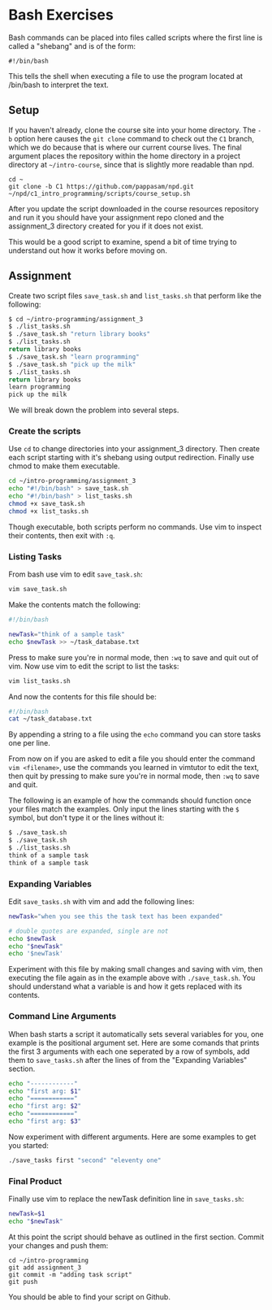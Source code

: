 # Bash Exercises

Bash commands can be placed into files called scripts where the first line is
called a "shebang" and is of the form:

    #!/bin/bash

This tells the shell when executing a file to use the program located at
/bin/bash to interpret the text.

## Setup

If you haven't already, clone the course site into your home directory. The
`-b` option here causes the `git clone` command to check out the `C1` branch,
which we do because that is where our current course lives. The final argument
places the repository within the home directory in a project directory at
`~/intro-course`, since that is slightly more readable than npd.

    cd ~
    git clone -b C1 https://github.com/pappasam/npd.git
    ~/npd/c1_intro_programming/scripts/course_setup.sh

After you update the script downloaded in the course resources repository and
run it you should have your assignment repo cloned and the assignment_3
directory created for you if it does not exist.

This would be a good script to examine, spend a bit of time trying to understand out
how it works before moving on.

## Assignment

Create two script files `save_task.sh` and `list_tasks.sh` that perform like the
following:

```bash
$ cd ~/intro-programming/assignment_3
$ ./list_tasks.sh
$ ./save_task.sh "return library books"
$ ./list_tasks.sh
return library books
$ ./save_task.sh "learn programming"
$ ./save_task.sh "pick up the milk"
$ ./list_tasks.sh
return library books
learn programming
pick up the milk
```

We will break down the problem into several steps.

### Create the scripts

Use `cd` to change directories into your assignment_3 directory. Then create
each script starting with it's shebang using output redirection. Finally use
chmod to make them executable.

```bash
cd ~/intro-programming/assignment_3
echo "#!/bin/bash" > save_task.sh
echo "#!/bin/bash" > list_tasks.sh
chmod +x save_task.sh
chmod +x list_tasks.sh
```

Though executable, both scripts perform no commands. Use vim to inspect their
contents, then exit with `:q`.

### Listing Tasks

From bash use vim to edit `save_task.sh`:

```bash
vim save_task.sh
```

Make the contents match the following:

```bash
#!/bin/bash

newTask="think of a sample task"
echo $newTask >> ~/task_database.txt
```

Press <escape> to make sure you're in normal mode, then `:wq` to save and quit
out of vim. Now use vim to edit the script to list the tasks:

```bash
vim list_tasks.sh
```

And now the contents for this file should be:

```bash
#!/bin/bash
cat ~/task_database.txt 
```

By appending a string to a file using the `echo` command you can store tasks one
per line. 

From now on if you are asked to edit a file you should enter the command `vim
<filename>`, use the commands you learned in vimtutor to edit the text, then
quit by pressing <escape> to make sure you're in normal mode, then `:wq` to
save and quit.

The following is an example of how the commands should function once your files
match the examples. Only input the lines starting with the `$` symbol, but don't
type it or the lines without it:

```bash
$ ./save_task.sh
$ ./save_task.sh
$ ./list_tasks.sh
think of a sample task
think of a sample task
```

### Expanding Variables

Edit `save_tasks.sh` with vim and add the following lines:

```bash
newTask="when you see this the task text has been expanded"

# double quotes are expanded, single are not
echo $newTask
echo "$newTask"
echo '$newTask'
```

Experiment with this file by making small changes and saving with vim, then
executing the file again as in the example above with `./save_task.sh`. You
should understand what a variable is and how it gets replaced with its contents.

### Command Line Arguments

When bash starts a script it automatically sets several variables for you, one
example is the positional argument set. Here are some comands that prints the first 3
arguments with each one seperated by a row of symbols, add them to
`save_tasks.sh` after the lines of from the "Expanding Variables" section.

```bash
echo "------------"
echo "first arg: $1"
echo "============"
echo "first arg: $2"
echo "============"
echo "first arg: $3"
```

Now experiment with different arguments. Here are some examples to get you
started:

```bash
./save_tasks first "second" "eleventy one"
```

### Final Product

Finally use vim to replace the newTask definition line in `save_tasks.sh`:

```bash
newTask=$1
echo "$newTask"
```

At this point the script should behave as outlined in the first section. Commit
your changes and push them:

    cd ~/intro-programming
    git add assignment_3
    git commit -m "adding task script"
    git push

You should be able to find your script on Github.

